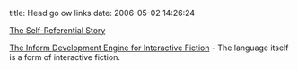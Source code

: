 title: Head go ow links
date: 2006-05-02 14:26:24 

[The Self-Referential Story][1]

[The Inform Development Engine for Interactive Fiction][2] - The language itself is a form of interactive fiction.

   [1]: http://www.math.uchicago.edu/~chruska/recursive/moser.html
   [2]: http://sigfpe.blogspot.com/2006/05/most-amazing-development-environment.html

